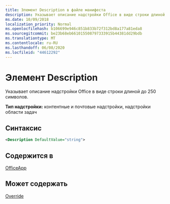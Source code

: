```yaml
---
title: Элемент Description в файле манифеста
description: Указывает описание надстройки Office в виде строки длиной до 250 символов.
ms.date: 10/09/2018
localization_priority: Normal
ms.openlocfilehash: b106699e946c851b833b72f312bd8a177a81eda8
ms.sourcegitcommit: be23b68eb661015508797333915b44381dd29bdb
ms.translationtype: MT
ms.contentlocale: ru-RU
ms.lasthandoff: 06/08/2020
ms.locfileid: "44612292"
---
```

# <a name="description-element"></a>Элемент Description

Указывает описание надстройки Office в виде строки длиной до 250 символов.

**Тип надстройки:** контентные и почтовые надстройки, надстройки области задач

## <a name="syntax"></a>Синтаксис

```XML
<Description DefaultValue="string">
```

## <a name="contained-in"></a>Содержится в

[OfficeApp](officeapp.md)


## <a name="can-contain"></a>Может содержать

[Override](override.md)

